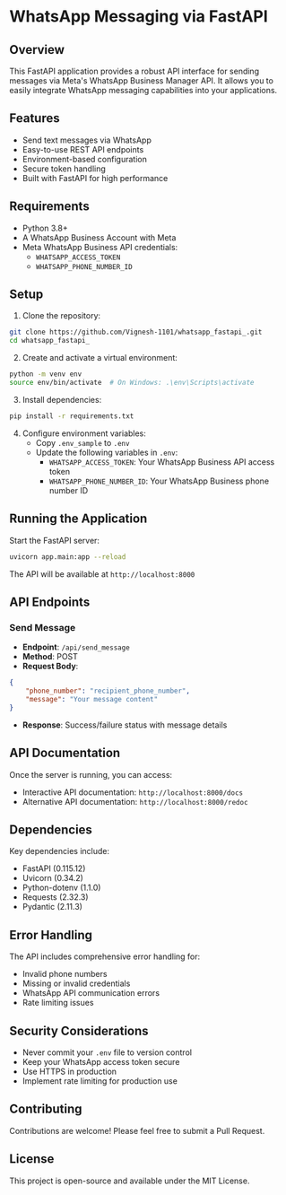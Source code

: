 # WhatsApp Messaging via FastAPI

## Overview

This FastAPI application provides a robust API interface for sending messages via Meta's WhatsApp Business Manager API. It allows you to easily integrate WhatsApp messaging capabilities into your applications.

## Features

- Send text messages via WhatsApp
- Easy-to-use REST API endpoints
- Environment-based configuration
- Secure token handling
- Built with FastAPI for high performance

## Requirements

- Python 3.8+
- A WhatsApp Business Account with Meta
- Meta WhatsApp Business API credentials:
  - `WHATSAPP_ACCESS_TOKEN`
  - `WHATSAPP_PHONE_NUMBER_ID`

## Setup

1. Clone the repository:
```bash
git clone https://github.com/Vignesh-1101/whatsapp_fastapi_.git
cd whatsapp_fastapi_
```

2. Create and activate a virtual environment:
```bash
python -m venv env
source env/bin/activate  # On Windows: .\env\Scripts\activate
```

3. Install dependencies:
```bash
pip install -r requirements.txt
```

4. Configure environment variables:
   - Copy `.env_sample` to `.env`
   - Update the following variables in `.env`:
     - `WHATSAPP_ACCESS_TOKEN`: Your WhatsApp Business API access token
     - `WHATSAPP_PHONE_NUMBER_ID`: Your WhatsApp Business phone number ID

## Running the Application

Start the FastAPI server:
```bash
uvicorn app.main:app --reload
```

The API will be available at `http://localhost:8000`

## API Endpoints

### Send Message
- **Endpoint**: `/api/send_message`
- **Method**: POST
- **Request Body**:
```json
{
    "phone_number": "recipient_phone_number",
    "message": "Your message content"
}
```
- **Response**: Success/failure status with message details

## API Documentation

Once the server is running, you can access:
- Interactive API documentation: `http://localhost:8000/docs`
- Alternative API documentation: `http://localhost:8000/redoc`

## Dependencies

Key dependencies include:
- FastAPI (0.115.12)
- Uvicorn (0.34.2)
- Python-dotenv (1.1.0)
- Requests (2.32.3)
- Pydantic (2.11.3)

## Error Handling

The API includes comprehensive error handling for:
- Invalid phone numbers
- Missing or invalid credentials
- WhatsApp API communication errors
- Rate limiting issues

## Security Considerations

- Never commit your `.env` file to version control
- Keep your WhatsApp access token secure
- Use HTTPS in production
- Implement rate limiting for production use

## Contributing

Contributions are welcome! Please feel free to submit a Pull Request.

## License

This project is open-source and available under the MIT License.
